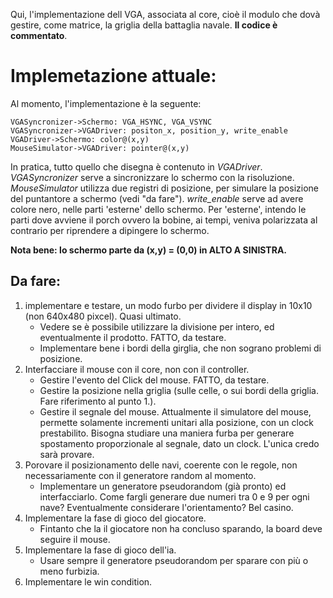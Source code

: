 Qui, l'implementazione dell VGA, associata al core, cioè il modulo che dovà gestire, come matrice, la griglia della battaglia navale. **Il codice è commentato**.
# Implemetazione attuale:
Al momento, l'implementazione è la seguente:

```sequence
VGASyncronizer->Schermo: VGA_HSYNC, VGA_VSYNC 
VGASyncronizer->VGADriver: positon_x, position_y, write_enable
VGADriver->Schermo: color@(x,y)
MouseSimulator->VGADriver: pointer@(x,y)
```
In pratica, tutto quello che disegna è contenuto in *VGADriver*.
*VGASyncronizer* serve a sincronizzare lo schermo con la risoluzione.
*MouseSimulator* utilizza due registri di posizione, per simulare la posizione del puntantore a schermo (vedi "da fare").
*write_enable* serve ad avere colore nero, nelle parti 'esterne' dello schermo. Per 'esterne', intendo le parti dove avviene il porch ovvero la bobine, ai tempi, veniva polarizzata al contrario per riprendere a dipingere lo schermo.

**Nota bene: lo schermo parte da (x,y) = (0,0) in ALTO A SINISTRA.**

## Da fare:
1. implementare e testare, un modo furbo per dividere il display in 10x10 (non 640x480 pixcel). Quasi ultimato.
   - Vedere se è possibile utilizzare la divisione per intero, ed eventualmente il prodotto. FATTO, da testare.
   - Implementare bene i bordi della girglia, che non sograno problemi di posizione.
2. Interfacciare il mouse con il core, non con il controller.
   - Gestire l'evento del Click del mouse. FATTO, da testare.
   - Gestire la posizione nella griglia (sulle celle, o sui bordi della griglia. Fare riferimento al punto 1.).
   - Gestire il segnale del mouse. Attualmente il simulatore del mouse, permette solamente incrementi unitari alla posizione, con un clock prestabilito. Bisogna studiare una maniera furba per generare spostamento proporzionale al segnale, dato un clock. L'unica credo sarà provare.
3. Porovare il posizionamento delle navi, coerente con le regole, non necessariamente con il generatore random al momento.
   - Implementare un generatore pseudorandom (già pronto) ed interfacciarlo. Come fargli generare due numeri tra 0 e 9 per ogni nave? Eventualmente considerare l'orientamento? Bel casino.
4. Implementare la fase di gioco del giocatore.
   - Fintanto che la il giocatore non ha concluso sparando, la board deve seguire il mouse.
5. Implementare la fase di gioco dell'ia.
   - Usare sempre il generatore pseudorandom per sparare con più o meno furbizia.  
6. Implementare le win condition.
